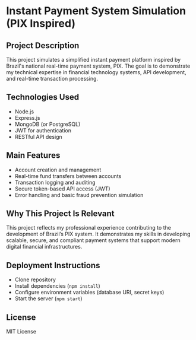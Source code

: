 # Instant Payment System Simulation (PIX Inspired)

## Project Description

This project simulates a simplified instant payment platform inspired by Brazil's national real-time payment system, PIX. The goal is to demonstrate my technical expertise in financial technology systems, API development, and real-time transaction processing.

## Technologies Used

- Node.js
- Express.js
- MongoDB (or PostgreSQL)
- JWT for authentication
- RESTful API design

## Main Features

- Account creation and management
- Real-time fund transfers between accounts
- Transaction logging and auditing
- Secure token-based API access (JWT)
- Error handling and basic fraud prevention simulation

## Why This Project Is Relevant

This project reflects my professional experience contributing to the development of Brazil’s PIX system. It demonstrates my skills in developing scalable, secure, and compliant payment systems that support modern digital financial infrastructures.

## Deployment Instructions

- Clone repository
- Install dependencies (`npm install`)
- Configure environment variables (database URI, secret keys)
- Start the server (`npm start`)

## License

MIT License
